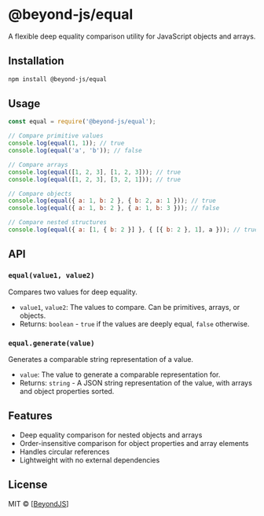 # @beyond-js/equal

A flexible deep equality comparison utility for JavaScript objects and arrays.

## Installation

```bash
npm install @beyond-js/equal
```

## Usage

```javascript
const equal = require('@beyond-js/equal');

// Compare primitive values
console.log(equal(1, 1)); // true
console.log(equal('a', 'b')); // false

// Compare arrays
console.log(equal([1, 2, 3], [1, 2, 3])); // true
console.log(equal([1, 2, 3], [3, 2, 1])); // true

// Compare objects
console.log(equal({ a: 1, b: 2 }, { b: 2, a: 1 })); // true
console.log(equal({ a: 1, b: 2 }, { a: 1, b: 3 })); // false

// Compare nested structures
console.log(equal({ a: [1, { b: 2 }] }, { [{ b: 2 }, 1], a })); // true
```

## API

### `equal(value1, value2)`

Compares two values for deep equality.

-   `value1`, `value2`: The values to compare. Can be primitives, arrays, or objects.
-   Returns: `boolean` - `true` if the values are deeply equal, `false` otherwise.

### `equal.generate(value)`

Generates a comparable string representation of a value.

-   `value`: The value to generate a comparable representation for.
-   Returns: `string` - A JSON string representation of the value, with arrays and object properties sorted.

## Features

-   Deep equality comparison for nested objects and arrays
-   Order-insensitive comparison for object properties and array elements
-   Handles circular references
-   Lightweight with no external dependencies

## License

MIT © [[BeyondJS](https://beyondjs)]
